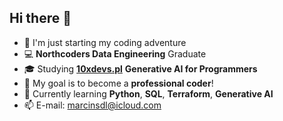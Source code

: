 ## Hi there 👋

- 🌱 I'm just starting my coding adventure
- 💻 **Northcoders Data Engineering** Graduate
- 🎓 Studying **[10xdevs.pl](https://www.10xdevs.pl/)** **Generative AI for Programmers**
- 🎯 My goal is to become a **professional coder**!
- 🐍 Currently learning **Python**, **SQL**, **Terraform**, **Generative AI**
- 📫 E-mail: marcinsdl@icloud.com 
<!--
**Miigget/miigget** is a ✨ _special_ ✨ repository because its `README.md` (this file) appears on your GitHub profile.

Here are some ideas to get you started:

- 🔭 I’m currently working on ...
- 🌱 I’m currently learning ...
- 👯 I’m looking to collaborate on ...
- 🤔 I’m looking for help with ...
- 💬 Ask me about ...
- 📫 How to reach me: ...
- 😄 Pronouns: ...
- ⚡ Fun fact: ...
-->
